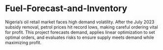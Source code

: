 # Fuel-Forecast-and-Inventory
Nigeria’s oil retail market faces high demand volatility. After the July 2023 subsidy removal, petrol prices hit record lows, making careful ordering vital for profit. This project forecasts demand, applies linear optimization to set optimal orders, and evaluates risks to ensure supply meets demand while maximizing profit.
